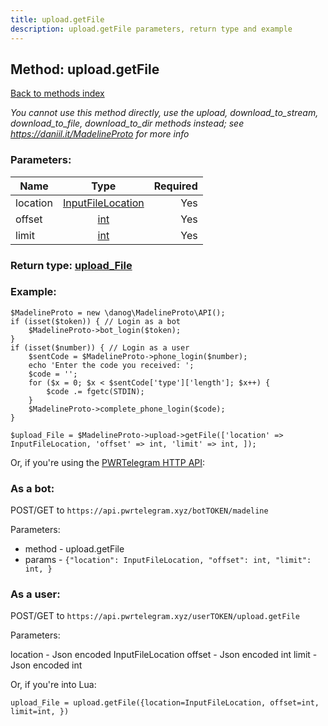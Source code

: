```yaml
---
title: upload.getFile
description: upload.getFile parameters, return type and example
---
```

## Method: upload.getFile  
[Back to methods index](index.md)


*You cannot use this method directly, use the upload, download_to_stream, download_to_file, download_to_dir methods instead; see https://daniil.it/MadelineProto for more info*




### Parameters:

| Name     |    Type       | Required |
|----------|:-------------:|---------:|
|location|[InputFileLocation](../types/InputFileLocation.md) | Yes|
|offset|[int](../types/int.md) | Yes|
|limit|[int](../types/int.md) | Yes|


### Return type: [upload\_File](../types/upload_File.md)

### Example:


```
$MadelineProto = new \danog\MadelineProto\API();
if (isset($token)) { // Login as a bot
    $MadelineProto->bot_login($token);
}
if (isset($number)) { // Login as a user
    $sentCode = $MadelineProto->phone_login($number);
    echo 'Enter the code you received: ';
    $code = '';
    for ($x = 0; $x < $sentCode['type']['length']; $x++) {
        $code .= fgetc(STDIN);
    }
    $MadelineProto->complete_phone_login($code);
}

$upload_File = $MadelineProto->upload->getFile(['location' => InputFileLocation, 'offset' => int, 'limit' => int, ]);
```

Or, if you're using the [PWRTelegram HTTP API](https://pwrtelegram.xyz):

### As a bot:

POST/GET to `https://api.pwrtelegram.xyz/botTOKEN/madeline`

Parameters:

* method - upload.getFile
* params - `{"location": InputFileLocation, "offset": int, "limit": int, }`



### As a user:

POST/GET to `https://api.pwrtelegram.xyz/userTOKEN/upload.getFile`

Parameters:

location - Json encoded InputFileLocation
offset - Json encoded int
limit - Json encoded int



Or, if you're into Lua:

```
upload_File = upload.getFile({location=InputFileLocation, offset=int, limit=int, })
```


